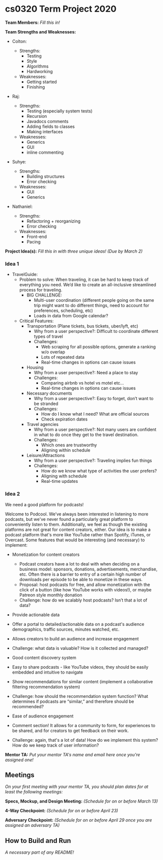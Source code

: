 # cs0320 Term Project 2020

**Team Members:** _Fill this in!_

**Team Strengths and Weaknesses:** 
* Colton:
  * Strengths:
    * Testing
    * Style
    * Algorithms
    * Hardworking
  * Weaknesses:
    * Getting started
    * Finishing
    
* Raj:
  * Strengths:
    * Testing (especially system tests)
    * Recursion
    * Javadocs comments
    * Adding fields to classes
    * Making interfaces
  * Weaknesses:
    * Generics
    * GUI
    * inline commenting
    
* Suhye:
  * Strengths:
    * Building structures
    * Error checking
  * Weaknesses:
    * GUI
    * Generics
    
* Nathaniel:
  * Strengths:
    * Refactoring + reorganizing
    * Error checking
  * Weaknesses:
    * Front-end
    * Pacing
    
**Project Idea(s):** _Fill this in with three unique ideas! (Due by March 2)_
### Idea 1

* TravelGuide:
    * Problem to solve: When traveling, it can be hard to keep track of everything you need. We’d like to create an all-inclusive streamlined process for traveling.
      * BIG CHALLENGE:
         * Multi-user coordination (different people going on the same trip might want to do different things, need to account for preferences, scheduling, etc)
         * Loads in data from Google calendar?
    * Critical Features:
       * Transportation (Plane tickets, bus tickets, uber/lyft, etc)
         * Why from a user perspective?: Difficult to coordinate different types of travel
         * Challenges: 
            * Web scraping for all possible options, generate a ranking w/o overlap
            * Lots of repeated data
            * Real-time changes in options can cause issues
       * Housing
         * Why from a user perspective?: Need a place to stay
         * Challenges:
            * Comparing airbnb vs hotel vs motel etc…
            * Real-time changes in options can cause issues
       * Necessary documents
         * Why from a user perspective?: Easy to forget, don’t want to be stranded
         * Challenges:
            * How do I know what I need? What are official sources
            * Check expiration dates
       * Travel agencies
         * Why from a user perspective?: Not many users are confident in what to do once they get to the travel destination. 
         * Challenges:
            * Which ones are trustworthy
            * Aligning within schedule
       * Leisure/Attractions
         * Why from a user perspective?: Traveling implies fun things 
         * Challenges:
            * How do we know what type of activities the user prefers? 
            * Aligning with schedule
            * Real-time updates
### Idea 2

We need a good platform for podcasts!
 
Welcome to Podcool. We’ve always been interested in listening to more podcasts, but we've never found a particularly great platform to conveniently listen to them. Additionally, we feel as though the existing platforms are not great for content creators, either. Our idea is to make a podcast platform that's more like YouTube rather than Spotify, iTunes, or Overcast. Some features that would be interesting (and necessary) to implement:

* Monetization for content creators
  * Podcast creators have a lot to deal with when deciding on a business model: sponsors, donations, advertisements, merchandise, etc. Often there is a barrier to entry of a certain high number of downloads per episode to be able to monetize in these ways.
  * Proposal: host podcasts for free, and allow monetization with the click of a button (like how YouTube works with videos!), or maybe Patreon style monthly donation
  * Challenge: how do we scalably host podcasts? Isn’t that a lot of data?
  
* Provide actionable data
 * Offer a portal to detailed/actionable data on a podcast's audience demographics, traffic sources, minutes watched, etc.
 * Allows creators to build an audience and increase engagement
 * Challenge: what data is valuable? How is it collected and managed?
 
* Good content discovery system
 * Easy to share podcasts - like YouTube videos, they should be easily embedded and intuitive to navigate
 * Show recommendations for similar content (implement a collaborative filtering recommendation system)
 * Challenge: how should the recommendation system function? What determines if podcasts are “similar,” and therefore should be recommended?
 
* Ease of audience engagement
 * Comment section! It allows for a community to form, for experiences to be shared, and for creators to get feedback on their work.
 * Challenge: again, that's a lot of data! How do we implement this system? How do we keep track of user information?





**Mentor TA:** _Put your mentor TA's name and email here once you're assigned one!_

## Meetings
_On your first meeting with your mentor TA, you should plan dates for at least the following meetings:_

**Specs, Mockup, and Design Meeting:** _(Schedule for on or before March 13)_

**4-Way Checkpoint:** _(Schedule for on or before April 23)_

**Adversary Checkpoint:** _(Schedule for on or before April 29 once you are assigned an adversary TA)_

## How to Build and Run
_A necessary part of any README!_
